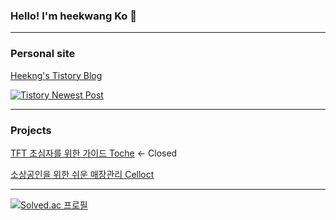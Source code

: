 ### Hello! I'm heekwang Ko 👋

---

### Personal site

[Heekng's Tistory Blog](https://heekng.tistory.com)

[![Tistory Newest Post](https://tistory-readme-stats.vercel.app/api?name=Heekng&color=dark)](https://github.com/MoonJuhan/tistory-readme-stats)

---

### Projects

[TFT 초심자를 위한 가이드 Toche](https://front-toche-web.vercel.app/) <- Closed

[소상공인을 위한 쉬운 매장관리 Celloct](https://celloct.heekng.com)

---

[![Solved.ac
프로필](http://mazassumnida.wtf/api/v2/generate_badge?boj=heekng)](https://solved.ac/heekng/)

